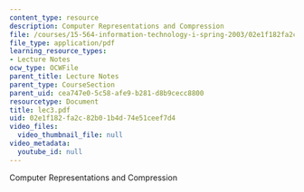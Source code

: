 ```yaml
---
content_type: resource
description: Computer Representations and Compression
file: /courses/15-564-information-technology-i-spring-2003/02e1f182fa2c82b01b4d74e51ceef7d4_lec3.pdf
file_type: application/pdf
learning_resource_types:
- Lecture Notes
ocw_type: OCWFile
parent_title: Lecture Notes
parent_type: CourseSection
parent_uid: cea747e0-5c58-afe9-b281-d8b9cecc8800
resourcetype: Document
title: lec3.pdf
uid: 02e1f182-fa2c-82b0-1b4d-74e51ceef7d4
video_files:
  video_thumbnail_file: null
video_metadata:
  youtube_id: null
---
```

Computer Representations and Compression

